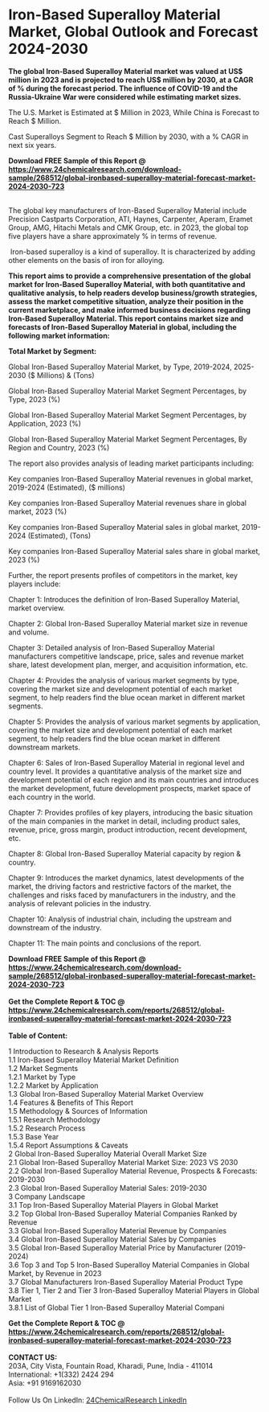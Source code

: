 <h1>Iron-Based Superalloy Material Market, Global Outlook and Forecast 2024-2030</h1><p><strong>The global Iron-Based Superalloy Material market was valued at US$ million in 2023 and is projected to reach US$ million by 2030, at a CAGR of % during the forecast period. The influence of COVID-19 and the Russia-Ukraine War were considered while estimating market sizes.</strong></p><p>
The U.S. Market is Estimated at $ Million in 2023, While China is Forecast to Reach $ Million.</p><p>
Cast Superalloys Segment to Reach $ Million by 2030, with a % CAGR in next six years.</p><div><b>Download FREE Sample of this Report @ 
            <a href="https://www.24chemicalresearch.com/download-sample/268512/global-ironbased-superalloy-material-forecast-market-2024-2030-723">
            https://www.24chemicalresearch.com/download-sample/268512/global-ironbased-superalloy-material-forecast-market-2024-2030-723</a></b></div><br><p>
The global key manufacturers of Iron-Based Superalloy Material include Precision Castparts Corporation, ATI, Haynes, Carpenter, Aperam, Eramet Group, AMG, Hitachi Metals and CMK Group, etc. in 2023, the global top five players have a share approximately % in terms of revenue.</p><p>
 Iron-based superalloy is a kind of superalloy. It is characterized by adding other elements on the basis of iron for alloying.</p><p>
<strong>This report aims to provide a comprehensive presentation of the global market for Iron-Based Superalloy Material, with both quantitative and qualitative analysis, to help readers develop business/growth strategies, assess the market competitive situation, analyze their position in the current marketplace, and make informed business decisions regarding Iron-Based Superalloy Material. This report contains market size and forecasts of Iron-Based Superalloy Material in global, including the following market information:</strong></p><p>
</p><p>
<strong>Total Market by Segment:</strong></p><p>
Global Iron-Based Superalloy Material Market, by Type, 2019-2024, 2025-2030 ($ Millions) &amp; (Tons)</p><p>
Global Iron-Based Superalloy Material Market Segment Percentages, by Type, 2023 (%)</p><p>
</p><p>
Global Iron-Based Superalloy Material Market Segment Percentages, by Application, 2023 (%)</p><p>
</p><p>
Global Iron-Based Superalloy Material Market Segment Percentages, By Region and Country, 2023 (%)</p><p>
</p><p>
The report also provides analysis of leading market participants including:</p><p>
Key companies Iron-Based Superalloy Material revenues in global market, 2019-2024 (Estimated), ($ millions)</p><p>
Key companies Iron-Based Superalloy Material revenues share in global market, 2023 (%)</p><p>
Key companies Iron-Based Superalloy Material sales in global market, 2019-2024 (Estimated), (Tons)</p><p>
Key companies Iron-Based Superalloy Material sales share in global market, 2023 (%)</p><p>
Further, the report presents profiles of competitors in the market, key players include:</p><p>
</p><p>
Chapter 1: Introduces the definition of Iron-Based Superalloy Material, market overview.</p><p>
Chapter 2: Global Iron-Based Superalloy Material market size in revenue and volume.</p><p>
Chapter 3: Detailed analysis of Iron-Based Superalloy Material manufacturers competitive landscape, price, sales and revenue market share, latest development plan, merger, and acquisition information, etc.</p><p>
Chapter 4: Provides the analysis of various market segments by type, covering the market size and development potential of each market segment, to help readers find the blue ocean market in different market segments.</p><p>
Chapter 5: Provides the analysis of various market segments by application, covering the market size and development potential of each market segment, to help readers find the blue ocean market in different downstream markets.</p><p>
Chapter 6: Sales of Iron-Based Superalloy Material in regional level and country level. It provides a quantitative analysis of the market size and development potential of each region and its main countries and introduces the market development, future development prospects, market space of each country in the world.</p><p>
Chapter 7: Provides profiles of key players, introducing the basic situation of the main companies in the market in detail, including product sales, revenue, price, gross margin, product introduction, recent development, etc.</p><p>
Chapter 8: Global Iron-Based Superalloy Material capacity by region &amp; country.</p><p>
Chapter 9: Introduces the market dynamics, latest developments of the market, the driving factors and restrictive factors of the market, the challenges and risks faced by manufacturers in the industry, and the analysis of relevant policies in the industry.</p><p>
Chapter 10: Analysis of industrial chain, including the upstream and downstream of the industry.</p><p>
Chapter 11: The main points and conclusions of the report.</p><div><b>Download FREE Sample of this Report @ 
            <a href="https://www.24chemicalresearch.com/download-sample/268512/global-ironbased-superalloy-material-forecast-market-2024-2030-723">
            https://www.24chemicalresearch.com/download-sample/268512/global-ironbased-superalloy-material-forecast-market-2024-2030-723</a></b></div><br><div><b>Get the Complete Report & TOC @ 
            <a href="https://www.24chemicalresearch.com/reports/268512/global-ironbased-superalloy-material-forecast-market-2024-2030-723">
            https://www.24chemicalresearch.com/reports/268512/global-ironbased-superalloy-material-forecast-market-2024-2030-723</a></b></div><br>
            <b>Table of Content:</b><p>1 Introduction to Research & Analysis Reports<br />
    1.1 Iron-Based Superalloy Material Market Definition<br />
    1.2 Market Segments<br />
        1.2.1 Market by Type<br />
        1.2.2 Market by Application<br />
    1.3 Global Iron-Based Superalloy Material Market Overview<br />
    1.4 Features & Benefits of This Report<br />
    1.5 Methodology & Sources of Information<br />
        1.5.1 Research Methodology<br />
        1.5.2 Research Process<br />
        1.5.3 Base Year<br />
        1.5.4 Report Assumptions & Caveats<br />
2 Global Iron-Based Superalloy Material Overall Market Size<br />
    2.1 Global Iron-Based Superalloy Material Market Size: 2023 VS 2030<br />
    2.2 Global Iron-Based Superalloy Material Revenue, Prospects & Forecasts: 2019-2030<br />
    2.3 Global Iron-Based Superalloy Material Sales: 2019-2030<br />
3 Company Landscape<br />
    3.1 Top Iron-Based Superalloy Material Players in Global Market<br />
    3.2 Top Global Iron-Based Superalloy Material Companies Ranked by Revenue<br />
    3.3 Global Iron-Based Superalloy Material Revenue by Companies<br />
    3.4 Global Iron-Based Superalloy Material Sales by Companies<br />
    3.5 Global Iron-Based Superalloy Material Price by Manufacturer (2019-2024)<br />
    3.6 Top 3 and Top 5 Iron-Based Superalloy Material Companies in Global Market, by Revenue in 2023<br />
    3.7 Global Manufacturers Iron-Based Superalloy Material Product Type<br />
    3.8 Tier 1, Tier 2 and Tier 3 Iron-Based Superalloy Material Players in Global Market<br />
        3.8.1 List of Global Tier 1 Iron-Based Superalloy Material Compani</p><div><b>Get the Complete Report & TOC @ 
            <a href="https://www.24chemicalresearch.com/reports/268512/global-ironbased-superalloy-material-forecast-market-2024-2030-723">
            https://www.24chemicalresearch.com/reports/268512/global-ironbased-superalloy-material-forecast-market-2024-2030-723</a></b></div><br><b>CONTACT US:</b><br>
            203A, City Vista, Fountain Road, Kharadi, Pune, India - 411014<br>
            International: +1(332) 2424 294<br>
            Asia: +91 9169162030 <br><br>
            Follow Us On LinkedIn: <a href="https://www.linkedin.com/company/24chemicalresearch/">24ChemicalResearch LinkedIn</a>